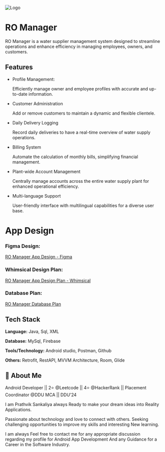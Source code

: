 
![Logo](https://dev-to-uploads.s3.amazonaws.com/uploads/articles/th5xamgrr6se0x5ro4g6.png)


# RO Manager
RO Manager is a water supplier management system designed to streamline operations and enhance efficiency in managing employees, owners, and customers.

## Features

- Profile Management: 

    Efficiently manage owner and employee profiles with accurate and up-to-date information.

- Customer Administration

    Add or remove customers to maintain a dynamic and flexible clientele.

- Daily Delivery Logging

    Record daily deliveries to have a real-time overview of water supply operations.

- Billing System

    Automate the calculation of monthly bills, simplifying financial management.

- Plant-wide Account Management

    Centrally manage accounts across the entire water supply plant for enhanced operational efficiency.

- Multi-language Support

    User-friendly interface with multilingual capabilities for a diverse user base.

# App Design
### Figma Design:
[RO Manager App Design - Figma](https://www.figma.com/file/ta9tDjqCoxonDZuqnrfbQr/RO-Manager-App-Design?type=design&node-id=0%3A1&mode=design&t=VU8DUvCuiC93VaVY-1)

### Whimsical Design Plan:
[RO Manager App Design Plan - Whimsical](https://whimsical.com/ro-manager-86YvYKu7RgdzxsWe2bBPFj)

### Database Plan:
[RO Manager Database Plan](https://docs.google.com/spreadsheets/d/1Y7fTOMhyOBB4cceKJjWwP2Y-IMN3ncrBzaDRTfbBH0Y/edit?usp=sharing)



## Tech Stack

**Language:** Java, Sql, XML

**Database:** MySql, Firebase

**Tools/Technology:** Android studio, Postman, Github

**Others:** Retrofit, RestAPI, MVVM Architecture, Room, Glide


## 🚀 About Me

Android Developer || 2⭐ @Leetcode || 4⭐ @HackerRank || Placement Coordinator @DDU MCA || DDU'24

I am Prathvik Sankaliya always Ready to make your dream ideas into Reality Applications.

Passionate about technology and love to connect with others. Seeking challenging opportunities to improve my skills and interesting New learning.

I am always Feel free to contact me for any appropriate discussion regarding my profile for Android App Development And any Guidance for a Career in the Software Industry.

